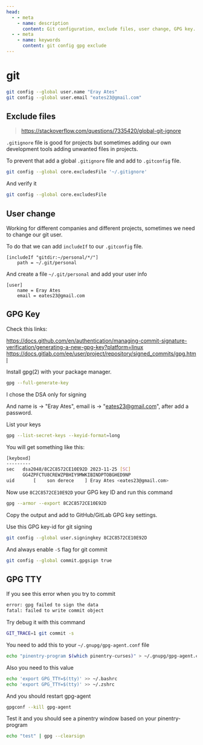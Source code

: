 ```yaml
---
head:
  - - meta
    - name: description
      content: Git configuration, exclude files, user change, GPG key.
  - - meta
    - name: keywords
      content: git config gpg exclude
---
```


# git

```sh
git config --global user.name "Eray Ates"
git config --global user.email "eates23@gmail.com"
```

## Exclude files

> https://stackoverflow.com/questions/7335420/global-git-ignore

`.gitignore` file is good for projects but sometimes adding our own development tools adding unwanted files in projects.

To prevent that add a global `.gitignore` file and add to `.gitconfig` file.

```sh
git config --global core.excludesFile '~/.gitignore'
```

And verify it

```sh
git config --global core.excludesFile
```

## User change

Working for different companies and different projects, sometimes we need to change our git user.

To do that we can add `includeIf` to our `.gitconfig` file.

```
[includeIf "gitdir:~/personal/*/"]
    path = ~/.git/personal
```

And create a file `~/.git/personal` and add your user info

```
[user]
    name = Eray Ates
    email = eates23@gmail.com
```

## GPG Key

Check this links:

https://docs.github.com/en/authentication/managing-commit-signature-verification/generating-a-new-gpg-key?platform=linux
https://docs.gitlab.com/ee/user/project/repository/signed_commits/gpg.html

Install gpg(2) with your package manager.

```sh
gpg --full-generate-key
```

I chose the DSA only for signing

And name is -> "Eray Ates", email is -> "eates23@gmail.com", after add a password.

List your keys

```sh
gpg --list-secret-keys --keyid-format=long
```

You will get something like this:

```sh
[keyboxd]
---------
sec   dsa2048/8C2C8572CE10E92D 2023-11-25 [SC]
      GG4ZPFCTU8CREWZPBHIY9MWKIBINDPTOBGHED9NP
uid       [    son derece    ] Eray Ates <eates23@gmail.com>
```

Now use `8C2C8572CE10E92D` your GPG key ID and run this command

```sh
gpg --armor --export 8C2C8572CE10E92D
```

Copy the output and add to GitHub/GitLab GPG key settings.

Use this GPG key-id for git signing

```sh
git config --global user.signingkey 8C2C8572CE10E92D
```

And always enable `-S` flag for git commit

```sh
git config --global commit.gpgsign true
```

## GPG TTY

If you see this error when you try to commit

```sh
error: gpg failed to sign the data
fatal: failed to write commit object
```

Try debug it with this command

```sh
GIT_TRACE=1 git commit -s
```

You need to add this to your `~/.gnupg/gpg-agent.conf` file

```sh
echo "pinentry-program $(which pinentry-curses)" > ~/.gnupg/gpg-agent.conf
```

Also you need to this value

```sh
echo 'export GPG_TTY=$(tty)' >> ~/.bashrc
echo 'export GPG_TTY=$(tty)' >> ~/.zshrc
```

And you should restart gpg-agent

```sh
gpgconf --kill gpg-agent
```

Test it and you should see a pinentry window based on your pinentry-program

```sh
echo "test" | gpg --clearsign
```
